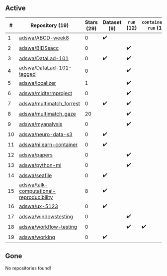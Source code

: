 ## Active
| # | Repository (19) | Stars (29) | Dataset (9) | `run` (12) | `containers-run` (1) |
| --- | --- | --- | --- | --- | --- |
| 1 | [adswa/ABCD-week8](https://github.com/adswa/ABCD-week8) | 0 | :heavy_check_mark: |  |  |
| 2 | [adswa/BIDSsacc](https://github.com/adswa/BIDSsacc) | 0 |  | :heavy_check_mark: |  |
| 3 | [adswa/DataLad-101](https://github.com/adswa/DataLad-101) | 0 | :heavy_check_mark: | :heavy_check_mark: |  |
| 4 | [adswa/DataLad-101-tagged](https://github.com/adswa/DataLad-101-tagged) | 0 |  | :heavy_check_mark: |  |
| 5 | [adswa/localizer](https://github.com/adswa/localizer) | 1 |  | :heavy_check_mark: |  |
| 6 | [adswa/midtermproject](https://github.com/adswa/midtermproject) | 0 |  | :heavy_check_mark: |  |
| 7 | [adswa/multimatch_forrest](https://github.com/adswa/multimatch_forrest) | 0 | :heavy_check_mark: | :heavy_check_mark: |  |
| 8 | [adswa/multimatch_gaze](https://github.com/adswa/multimatch_gaze) | 20 |  | :heavy_check_mark: |  |
| 9 | [adswa/myanalysis](https://github.com/adswa/myanalysis) | 0 |  | :heavy_check_mark: |  |
| 10 | [adswa/neuro-data-s3](https://github.com/adswa/neuro-data-s3) | 0 | :heavy_check_mark: |  |  |
| 11 | [adswa/nilearn-container](https://github.com/adswa/nilearn-container) | 0 | :heavy_check_mark: |  |  |
| 12 | [adswa/papers](https://github.com/adswa/papers) | 0 |  | :heavy_check_mark: |  |
| 13 | [adswa/python-ml](https://github.com/adswa/python-ml) | 0 |  | :heavy_check_mark: |  |
| 14 | [adswa/seafile](https://github.com/adswa/seafile) | 0 | :heavy_check_mark: |  |  |
| 15 | [adswa/talk-computational-reproducibility](https://github.com/adswa/talk-computational-reproducibility) | 8 | :heavy_check_mark: |  |  |
| 16 | [adswa/ux-5123](https://github.com/adswa/ux-5123) | 0 | :heavy_check_mark: |  |  |
| 17 | [adswa/windowstesting](https://github.com/adswa/windowstesting) | 0 |  | :heavy_check_mark: |  |
| 18 | [adswa/workflow-testing](https://github.com/adswa/workflow-testing) | 0 |  | :heavy_check_mark: | :heavy_check_mark: |
| 19 | [adswa/working](https://github.com/adswa/working) | 0 | :heavy_check_mark: |  |  |

## Gone
No repositories found!
